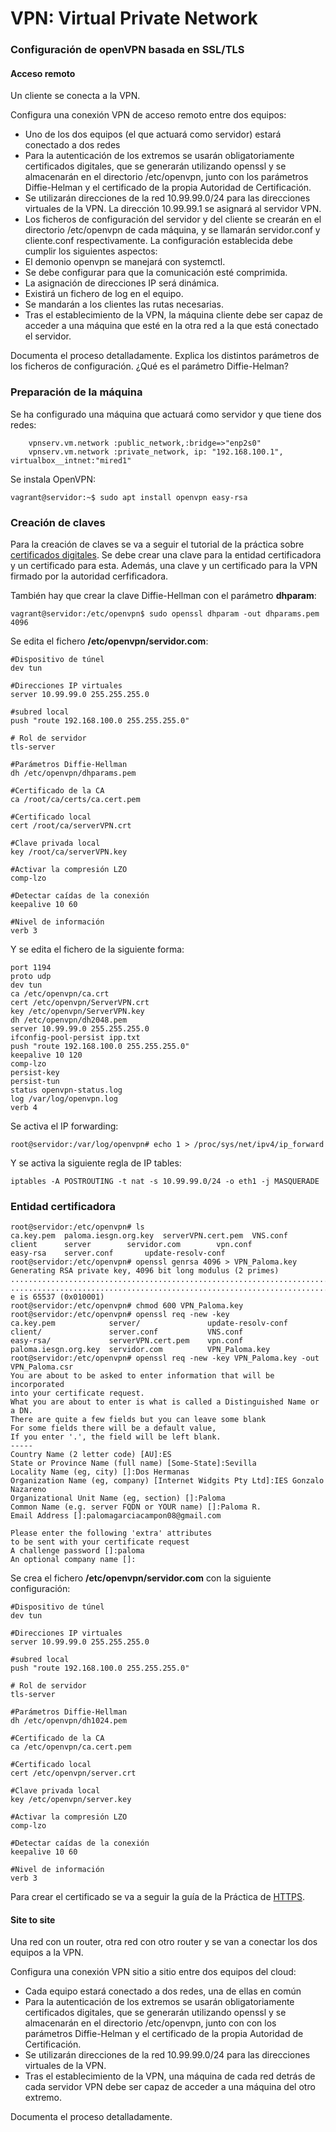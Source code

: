 # VPN: Virtual Private Network
### Configuración de openVPN basada en SSL/TLS
#### Acceso remoto
Un cliente se conecta a la VPN.

Configura una conexión VPN de acceso remoto entre dos equipos:
- Uno de los dos equipos (el que actuará como servidor) estará conectado a dos redes
- Para la autenticación de los extremos se usarán obligatoriamente certificados digitales, que se generarán utilizando openssl y se almacenarán en el directorio /etc/openvpn, junto con los parámetros Diffie-Helman y el certificado de la propia Autoridad de Certificación.
- Se utilizarán direcciones de la red 10.99.99.0/24 para las direcciones virtuales de la VPN. La dirección 10.99.99.1 se asignará al servidor VPN.
- Los ficheros de configuración del servidor y del cliente se crearán en el directorio /etc/openvpn de cada máquina, y se llamarán servidor.conf y cliente.conf respectivamente. La configuración establecida debe cumplir los siguientes aspectos:
- El demonio openvpn se manejará con systemctl.
- Se debe configurar para que la comunicación esté comprimida.
- La asignación de direcciones IP será dinámica.
- Existirá un fichero de log en el equipo.
- Se mandarán a los clientes las rutas necesarias.
- Tras el establecimiento de la VPN, la máquina cliente debe ser capaz de acceder a una máquina que esté en la otra red a la que está conectado el servidor.

Documenta el proceso detalladamente. Explica los distintos parámetros de los ficheros de configuración. ¿Qué es el parámetro Diffie-Helman?

### Preparación de la máquina
Se ha configurado una máquina que actuará como servidor y que tiene dos redes:
~~~
    vpnserv.vm.network :public_network,:bridge=>"enp2s0"
    vpnserv.vm.network :private_network, ip: "192.168.100.1", virtualbox__intnet:"mired1"
~~~

Se instala OpenVPN:
~~~
vagrant@servidor:~$ sudo apt install openvpn easy-rsa
~~~

### Creación de claves
Para la creación de claves se va a seguir el tutorial de la práctica sobre [certificados digitales](https://github.com/PalomaR88/Certificados_digitales-HTTPS-/blob/master/Certificados-digitales-HTTPS.md#tarea-1-certificado-autofirmado). Se debe crear una clave para la entidad certificadora y un certificado para esta. Además, una clave y un certificado para la VPN firmado por la autoridad cerfificadora.

También hay que crear la clave Diffie-Hellman con el parámetro **dhparam**:
~~~
vagrant@servidor:/etc/openvpn$ sudo openssl dhparam -out dhparams.pem 4096
~~~

Se edita el fichero **/etc/openvpn/servidor.com**:
~~~
#Dispositivo de túnel
dev tun
    
#Direcciones IP virtuales
server 10.99.99.0 255.255.255.0 

#subred local
push "route 192.168.100.0 255.255.255.0"

# Rol de servidor
tls-server

#Parámetros Diffie-Hellman
dh /etc/openvpn/dhparams.pem

#Certificado de la CA
ca /root/ca/certs/ca.cert.pem

#Certificado local
cert /root/ca/serverVPN.crt 

#Clave privada local
key /root/ca/serverVPN.key

#Activar la compresión LZO
comp-lzo

#Detectar caídas de la conexión
keepalive 10 60

#Nivel de información
verb 3
~~~




Y se edita el fichero de la siguiente forma:
~~~
port 1194 
proto udp
dev tun
ca /etc/openvpn/ca.crt
cert /etc/openvpn/ServerVPN.crt
key /etc/openvpn/ServerVPN.key
dh /etc/openvpn/dh2048.pem
server 10.99.99.0 255.255.255.0
ifconfig-pool-persist ipp.txt
push "route 192.168.100.0 255.255.255.0"
keepalive 10 120
comp-lzo
persist-key
persist-tun
status openvpn-status.log
log /var/log/openvpn.log
verb 4
~~~

Se activa el IP forwarding:
~~~
root@servidor:/var/log/openvpn# echo 1 > /proc/sys/net/ipv4/ip_forward
~~~

Y se activa la siguiente regla de IP tables:
~~~
iptables -A POSTROUTING -t nat -s 10.99.99.0/24 -o eth1 -j MASQUERADE
~~~

### Entidad certificadora

~~~
root@servidor:/etc/openvpn# ls
ca.key.pem  paloma.iesgn.org.key  serverVPN.cert.pem  VNS.conf
client	    server		  servidor.com	      vpn.conf
easy-rsa    server.conf		  update-resolv-conf
root@servidor:/etc/openvpn# openssl genrsa 4096 > VPN_Paloma.key
Generating RSA private key, 4096 bit long modulus (2 primes)
.............................................................................................................................++++
..........................................................................................................++++
e is 65537 (0x010001)
root@servidor:/etc/openvpn# chmod 600 VPN_Paloma.key 
root@servidor:/etc/openvpn# openssl req -new -key 
ca.key.pem            server/               update-resolv-conf
client/               server.conf           VNS.conf
easy-rsa/             serverVPN.cert.pem    vpn.conf
paloma.iesgn.org.key  servidor.com          VPN_Paloma.key
root@servidor:/etc/openvpn# openssl req -new -key VPN_Paloma.key -out VPN_Paloma.csr
You are about to be asked to enter information that will be incorporated
into your certificate request.
What you are about to enter is what is called a Distinguished Name or a DN.
There are quite a few fields but you can leave some blank
For some fields there will be a default value,
If you enter '.', the field will be left blank.
-----
Country Name (2 letter code) [AU]:ES
State or Province Name (full name) [Some-State]:Sevilla
Locality Name (eg, city) []:Dos Hermanas
Organization Name (eg, company) [Internet Widgits Pty Ltd]:IES Gonzalo Nazareno
Organizational Unit Name (eg, section) []:Paloma
Common Name (e.g. server FQDN or YOUR name) []:Paloma R.
Email Address []:palomagarciacampon08@gmail.com

Please enter the following 'extra' attributes
to be sent with your certificate request
A challenge password []:paloma
An optional company name []:
~~~

Se crea el fichero **/etc/openvpn/servidor.com** con la siguiente configuración:
~~~
#Dispositivo de túnel
dev tun
    
#Direcciones IP virtuales
server 10.99.99.0 255.255.255.0 

#subred local
push "route 192.168.100.0 255.255.255.0"

# Rol de servidor
tls-server

#Parámetros Diffie-Hellman
dh /etc/openvpn/dh1024.pem

#Certificado de la CA
ca /etc/openvpn/ca.cert.pem

#Certificado local
cert /etc/openvpn/server.crt

#Clave privada local
key /etc/openvpn/server.key

#Activar la compresión LZO
comp-lzo

#Detectar caídas de la conexión
keepalive 10 60

#Nivel de información
verb 3
~~~

Para crear el certificado se va a seguir la guía de la Práctica de [HTTPS](https://github.com/PalomaR88/Certificados_digitales-HTTPS-/blob/master/Certificados-digitales-HTTPS.md#tarea-1-certificado-autofirmado).









#### Site to site
Una red con un router, otra red con otro router y se van a conectar los dos equipos a la VPN.

Configura una conexión VPN sitio a sitio entre dos equipos del cloud:

- Cada equipo estará conectado a dos redes, una de ellas en común
- Para la autenticación de los extremos se usarán obligatoriamente certificados digitales, que se generarán utilizando openssl y se almacenarán en el directorio /etc/openvpn, junto con con los parámetros Diffie-Helman y el certificado de la propia Autoridad de Certificación.
- Se utilizarán direcciones de la red 10.99.99.0/24 para las direcciones virtuales de la VPN.
- Tras el establecimiento de la VPN, una máquina de cada red detrás de cada servidor VPN debe ser capaz de acceder a una máquina del otro extremo.

Documenta el proceso detalladamente.

